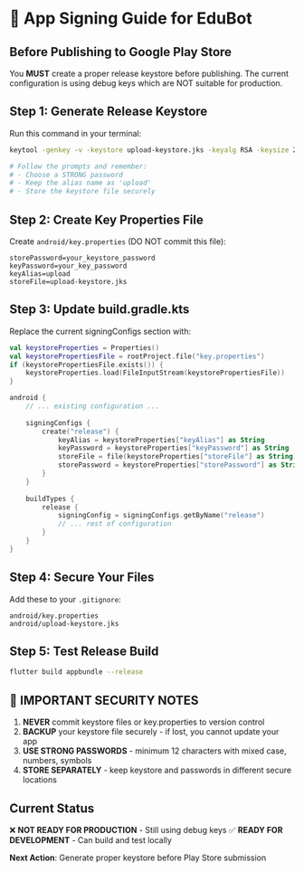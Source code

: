 # 🔐 App Signing Guide for EduBot

## Before Publishing to Google Play Store

You **MUST** create a proper release keystore before publishing. The current configuration is using debug keys which are NOT suitable for production.

## Step 1: Generate Release Keystore

Run this command in your terminal:

```bash
keytool -genkey -v -keystore upload-keystore.jks -keyalg RSA -keysize 2048 -validity 10000 -alias upload

# Follow the prompts and remember:
# - Choose a STRONG password
# - Keep the alias name as 'upload'
# - Store the keystore file securely
```

## Step 2: Create Key Properties File

Create `android/key.properties` (DO NOT commit this file):

```properties
storePassword=your_keystore_password
keyPassword=your_key_password
keyAlias=upload
storeFile=upload-keystore.jks
```

## Step 3: Update build.gradle.kts

Replace the current signingConfigs section with:

```kotlin
val keystoreProperties = Properties()
val keystorePropertiesFile = rootProject.file("key.properties")
if (keystorePropertiesFile.exists()) {
    keystoreProperties.load(FileInputStream(keystorePropertiesFile))
}

android {
    // ... existing configuration ...
    
    signingConfigs {
        create("release") {
            keyAlias = keystoreProperties["keyAlias"] as String
            keyPassword = keystoreProperties["keyPassword"] as String
            storeFile = file(keystoreProperties["storeFile"] as String)
            storePassword = keystoreProperties["storePassword"] as String
        }
    }
    
    buildTypes {
        release {
            signingConfig = signingConfigs.getByName("release")
            // ... rest of configuration
        }
    }
}
```

## Step 4: Secure Your Files

Add these to your `.gitignore`:
```
android/key.properties
android/upload-keystore.jks
```

## Step 5: Test Release Build

```bash
flutter build appbundle --release
```

## 🚨 IMPORTANT SECURITY NOTES

1. **NEVER** commit keystore files or key.properties to version control
2. **BACKUP** your keystore file securely - if lost, you cannot update your app
3. **USE STRONG PASSWORDS** - minimum 12 characters with mixed case, numbers, symbols
4. **STORE SEPARATELY** - keep keystore and passwords in different secure locations

## Current Status

❌ **NOT READY FOR PRODUCTION** - Still using debug keys
✅ **READY FOR DEVELOPMENT** - Can build and test locally

**Next Action**: Generate proper keystore before Play Store submission